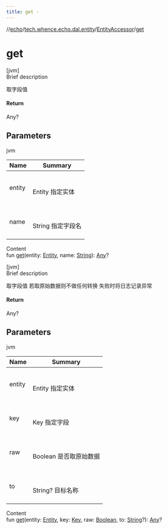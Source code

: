 ```yaml
---
title: get -
---
```

//[echo](../../index.md)/[tech.whence.echo.dal.entity](../index.md)/[EntityAccessor](index.md)/[get](get.md)



# get  
[jvm]  
Brief description  


取字段值



#### Return  


Any?



## Parameters  
  
jvm  
  
|  Name|  Summary| 
|---|---|
| entity| <br><br>Entity 指定实体<br><br>
| name| <br><br>String 指定字段名<br><br>
  
  
Content  
fun [get](get.md)(entity: [Entity](../-entity/index.md), name: [String](https://kotlinlang.org/api/latest/jvm/stdlib/kotlin/-string/index.html)): [Any](https://kotlinlang.org/api/latest/jvm/stdlib/kotlin/-any/index.html)?  


[jvm]  
Brief description  


取字段值 若取原始数据则不做任何转换 失败时将日志记录异常



#### Return  


Any?



## Parameters  
  
jvm  
  
|  Name|  Summary| 
|---|---|
| entity| <br><br>Entity 指定实体<br><br>
| key| <br><br>Key 指定字段<br><br>
| raw| <br><br>Boolean 是否取原始数据<br><br>
| to| <br><br>String? 目标名称<br><br>
  
  
Content  
fun [get](get.md)(entity: [Entity](../-entity/index.md), key: [Key](../../tech.whence.echo.dal.schema.key/-key/index.md), raw: [Boolean](https://kotlinlang.org/api/latest/jvm/stdlib/kotlin/-boolean/index.html), to: [String](https://kotlinlang.org/api/latest/jvm/stdlib/kotlin/-string/index.html)?): [Any](https://kotlinlang.org/api/latest/jvm/stdlib/kotlin/-any/index.html)?  



